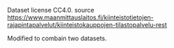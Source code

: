 Dataset license CC4.0.
source 
https://www.maanmittauslaitos.fi/kiinteistotietojen-rajapintapalvelut/kiinteistokauppojen-tilastopalvelu-rest

Modified to combain two datasets.
